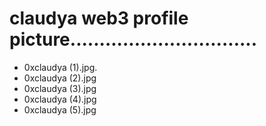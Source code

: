 # claudya web3 profile picture................................
- 0xclaudya (1).jpg.
- 0xclaudya (2).jpg
- 0xclaudya (3).jpg
- 0xclaudya (4).jpg
- 0xclaudya (5).jpg
